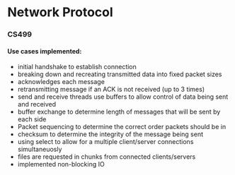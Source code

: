 # Network Protocol
### CS499

#### Use cases implemented:
- initial handshake to establish connection
- breaking down and recreating transmitted data into fixed packet sizes
- acknowledges each message
- retransmitting message if an ACK is not received (up to 3 times)
- send and receive threads use buffers to allow control of data being sent and received
- buffer exchange to determine length of messages that will be sent by each side
- Packet sequencing to determine the correct order packets should be in
- checksum to determine the integrity of the message being sent
- using select to allow for a multiple client/server connections simultaneuosly
- files are requested in chunks from connected clients/servers
- implemented non-blocking IO
